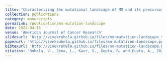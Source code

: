 ```yaml
---
title: "Characterizing the mutational landscape of MM and its precursor MGUS"
collection: publications
category: manuscripts
permalink: /publication/mm-mutation-landscape
date: 2022-04-15
venue: 'American Journal of Cancer Research'
slidesurl: 'http://vivekruhela.github.io/files/mm-mutatiion-landscape_slides.pdf'
paperurl: 'http://vivekruhela.github.io/files/mm-mutatiion-landscape.pdf'
bibtexurl: 'http://vivekruhela.github.io/files/mm-mutatiion-landscape.bib'
citation: 'Ruhela, V., Jena, L., Kaur, G., Gupta, R. and Gupta, A., 2023. mm-mutatiion-landscape: A Bio-inspired DL model for the identification of altered Signaling Pathways in Multiple Myeloma using WES data. <i>American Journal of Cancer Research</i>, 13(4), p.1155, 10(1), p.6.'
---
```

